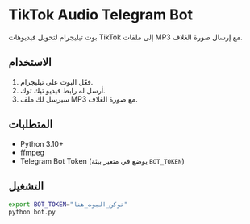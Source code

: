 # TikTok Audio Telegram Bot

بوت تيليجرام لتحويل فيديوهات TikTok إلى ملفات MP3 مع إرسال صورة الغلاف.

## الاستخدام

1. فعّل البوت على تيليجرام.
2. أرسل له رابط فيديو تيك توك.
3. سيرسل لك ملف MP3 مع صورة الغلاف.

## المتطلبات

- Python 3.10+
- ffmpeg
- Telegram Bot Token (يوضع في متغير بيئة `BOT_TOKEN`)

## التشغيل

```bash
export BOT_TOKEN="توكن_البوت_هنا"
python bot.py
```
